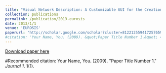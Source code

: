 ```yaml
---
title: "Visual Network Description: A Customizable GUI for the Creation of Software Defined Network Simulations"
collection: publications
permalink: /publication/2013-eurosis
date: 2013/1/1
venue: 'EUROSIS'
paperurl: 'http://scholar.google.com/scholar?cluster=8122125594172576593&hl=en&oi=scholarr'
#citation: 'Your Name, You. (2009). &quot;Paper Title Number 1.&quot; <i>Journal 1</i>. 1(1).'
---
```


[Download paper here](http://scholar.google.com/scholar?cluster=8122125594172576593&hl=en&oi=scholarr)

#Recommended citation: Your Name, You. (2009). "Paper Title Number 1." <i>Journal 1</i>. 1(1).
